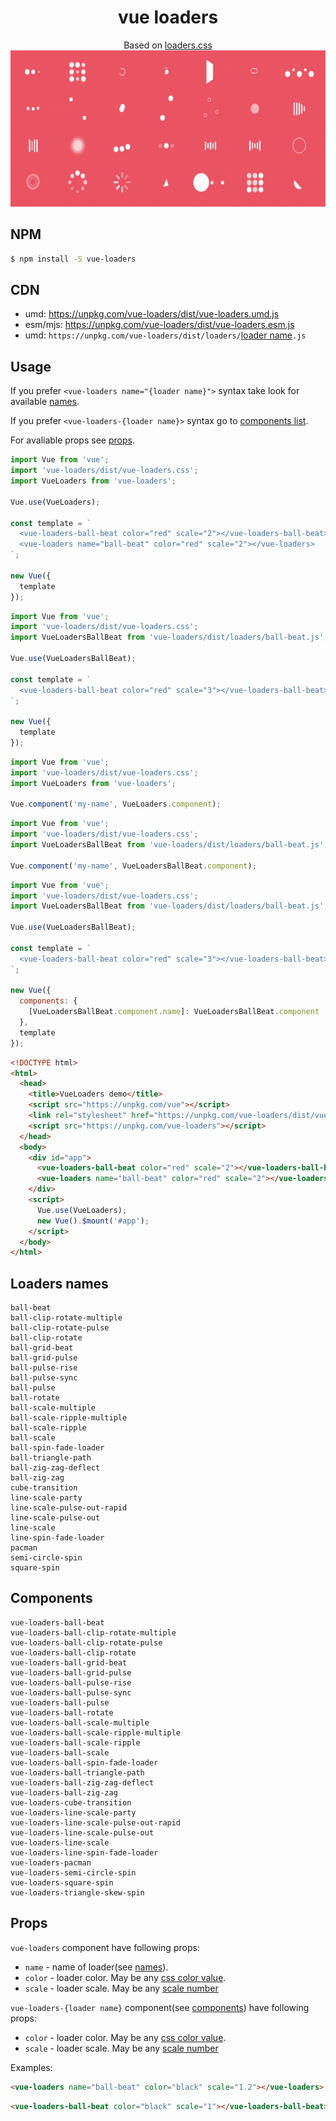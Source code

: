<h1 align="center">vue loaders</h1>

<div align="center">
  Based on <a href="https://github.com/ConnorAtherton/loaders.css">loaders.css</a>
</div>
<div align="center">
  <img src="vue-loaders.gif" alt="Preview" width="600" height="250" />
</div>

## NPM

```bash
$ npm install -S vue-loaders
```

## CDN

* umd: https://unpkg.com/vue-loaders/dist/vue-loaders.umd.js
* esm/mjs: https://unpkg.com/vue-loaders/dist/vue-loaders.esm.js
* umd: `https://unpkg.com/vue-loaders/dist/loaders/`[loader name](#loaders-names)`.js`

## Usage

If you prefer `<vue-loaders name="{loader name}">` syntax take look for available [names](#loaders-names). 

If you prefer `<vue-loaders-{loader name}>` syntax go to [components list](#components). 

For avaliable props see [props](#props).

```javascript
import Vue from 'vue';
import 'vue-loaders/dist/vue-loaders.css';
import VueLoaders from 'vue-loaders';

Vue.use(VueLoaders);

const template = `
  <vue-loaders-ball-beat color="red" scale="2"></vue-loaders-ball-beat>
  <vue-loaders name="ball-beat" color="red" scale="2"></vue-loaders>
`;

new Vue({
  template
});
```

```javascript
import Vue from 'vue';
import 'vue-loaders/dist/vue-loaders.css';
import VueLoadersBallBeat from 'vue-loaders/dist/loaders/ball-beat.js';

Vue.use(VueLoadersBallBeat);

const template = `
  <vue-loaders-ball-beat color="red" scale="3"></vue-loaders-ball-beat>
`;

new Vue({
  template
});
```

```javascript
import Vue from 'vue';
import 'vue-loaders/dist/vue-loaders.css';
import VueLoaders from 'vue-loaders';

Vue.component('my-name', VueLoaders.component);
```

```javascript
import Vue from 'vue';
import 'vue-loaders/dist/vue-loaders.css';
import VueLoadersBallBeat from 'vue-loaders/dist/loaders/ball-beat.js';

Vue.component('my-name', VueLoadersBallBeat.component);
```

```javascript
import Vue from 'vue';
import 'vue-loaders/dist/vue-loaders.css';
import VueLoadersBallBeat from 'vue-loaders/dist/loaders/ball-beat.js';

Vue.use(VueLoadersBallBeat);

const template = `
  <vue-loaders-ball-beat color="red" scale="3"></vue-loaders-ball-beat>
`;

new Vue({ 
  components: {
    [VueLoadersBallBeat.component.name]: VueLoadersBallBeat.component
  },
  template
});
```

```HTML
<!DOCTYPE html>
<html>
  <head>
    <title>VueLoaders demo</title>
    <script src="https://unpkg.com/vue"></script>
    <link rel="stylesheet" href="https://unpkg.com/vue-loaders/dist/vue-loaders.css">
    <script src="https://unpkg.com/vue-loaders"></script>
  </head>
  <body>
    <div id="app">
      <vue-loaders-ball-beat color="red" scale="2"></vue-loaders-ball-beat>
      <vue-loaders name="ball-beat" color="red" scale="2"></vue-loaders>
    </div>
    <script>
      Vue.use(VueLoaders);
      new Vue().$mount('#app');
    </script>
  </body>
</html>
```

## Loaders names

```
ball-beat
ball-clip-rotate-multiple
ball-clip-rotate-pulse
ball-clip-rotate
ball-grid-beat
ball-grid-pulse
ball-pulse-rise
ball-pulse-sync
ball-pulse
ball-rotate
ball-scale-multiple
ball-scale-ripple-multiple
ball-scale-ripple
ball-scale
ball-spin-fade-loader
ball-triangle-path
ball-zig-zag-deflect
ball-zig-zag
cube-transition
line-scale-party
line-scale-pulse-out-rapid
line-scale-pulse-out
line-scale
line-spin-fade-loader
pacman
semi-circle-spin
square-spin
```

## Components

```
vue-loaders-ball-beat
vue-loaders-ball-clip-rotate-multiple
vue-loaders-ball-clip-rotate-pulse
vue-loaders-ball-clip-rotate
vue-loaders-ball-grid-beat
vue-loaders-ball-grid-pulse
vue-loaders-ball-pulse-rise
vue-loaders-ball-pulse-sync
vue-loaders-ball-pulse
vue-loaders-ball-rotate
vue-loaders-ball-scale-multiple
vue-loaders-ball-scale-ripple-multiple
vue-loaders-ball-scale-ripple
vue-loaders-ball-scale
vue-loaders-ball-spin-fade-loader
vue-loaders-ball-triangle-path
vue-loaders-ball-zig-zag-deflect
vue-loaders-ball-zig-zag
vue-loaders-cube-transition
vue-loaders-line-scale-party
vue-loaders-line-scale-pulse-out-rapid
vue-loaders-line-scale-pulse-out
vue-loaders-line-scale
vue-loaders-line-spin-fade-loader
vue-loaders-pacman
vue-loaders-semi-circle-spin
vue-loaders-square-spin
vue-loaders-triangle-skew-spin
```

## Props

`vue-loaders` component have following props:

 * `name` - name of loader(see [names](#loaders-names)).
 * `color` - loader color. May be any [css color value](https://developer.mozilla.org/en-US/docs/Web/CSS/color_value).
 * `scale` - loader scale. May be any [scale number](https://developer.mozilla.org/en-US/docs/Web/CSS/transform-function/scale)
 

`vue-loaders-{loader name}` component(see [components](#components)) have following props:

 * `color` - loader color. May be any [css color value](https://developer.mozilla.org/en-US/docs/Web/CSS/color_value).
 * `scale` - loader scale. May be any [scale number](https://developer.mozilla.org/en-US/docs/Web/CSS/transform-function/scale)
 
 Examples:
 
```html
<vue-loaders name="ball-beat" color="black" scale="1.2"></vue-loaders>
```

```html
<vue-loaders-ball-beat color="black" scale="1"></vue-loaders-ball-beat>
```
